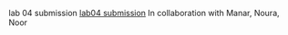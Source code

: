 lab 04 submission
[lab04 submission](https://github.com/talahajeer/pythonic-garage-band/pull/1)
In collaboration with Manar, Noura, Noor